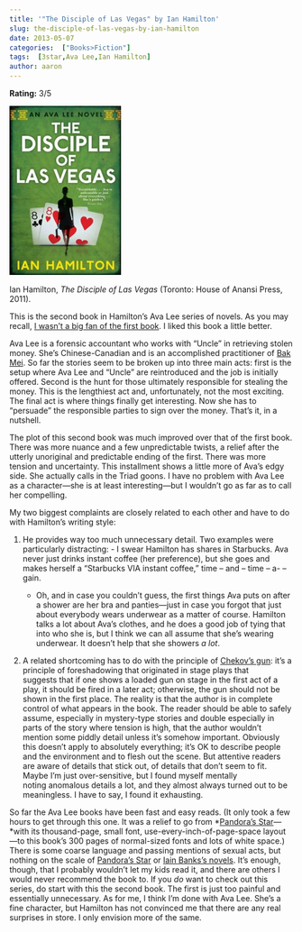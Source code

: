```yaml
---
title: '"The Disciple of Las Vegas" by Ian Hamilton'
slug: the-disciple-of-las-vegas-by-ian-hamilton
date: 2013-05-07
categories:  ["Books>Fiction"]
tags:  [3star,Ava Lee,Ian Hamilton]
author: aaron
---
```


**Rating:** 3/5

![Disciple of Las Vegas](cover1-198x300.jpg)

Ian Hamilton, *The Disciple of Las Vegas* (Toronto: House of Anansi Press, 2011).

This is the second book in Hamilton’s Ava Lee series of novels. As you may recall, [I wasn’t a big fan of the first book](../water-rat-of-wanchai-by-ian-hamilton "“Water Rat of Wanchai” by Ian Hamilton"). I liked this book a little better.

Ava Lee is a forensic accountant who works with “Uncle” in retrieving stolen money. She’s Chinese-Canadian and is an accomplished practitioner of [Bak Mei](http://en.wikipedia.org/wiki/Bak_Mei). So far the stories seem to be broken up into three main acts: first is the setup where Ava Lee and “Uncle” are reintroduced and the job is initially offered. Second is the hunt for those ultimately responsible for stealing the money. This is the lengthiest act and, unfortunately, not the most exciting. The final act is where things finally get interesting. Now she has to “persuade” the responsible parties to sign over the money. That’s it, in a nutshell.

The plot of this second book was much improved over that of the first book. There was more nuance and a few unpredictable twists, a relief after the utterly unoriginal and predictable ending of the first. There was more tension and uncertainty. This installment shows a little more of Ava’s edgy side. She actually calls in the Triad goons. I have no problem with Ava Lee as a character—she is at least interesting—but I wouldn’t go as far as to call her compelling.

My two biggest complaints are closely related to each other and have to do with Hamilton’s writing style:

1. He provides way too much unnecessary detail. Two examples were particularly distracting: - I swear Hamilton has shares in Starbucks. Ava never just drinks instant coffee (her preference), but she goes and makes herself a “Starbucks VIA instant coffee,” time – and – time – a- – gain.

   - Oh, and in case you couldn’t guess, the first things Ava puts on after a shower are her bra and panties—just in case you forgot that just about everybody wears underwear as a matter of course. Hamilton talks a lot about Ava’s clothes, and he does a good job of tying that into who she is, but I think we can all assume that she’s wearing underwear. It doesn’t help that she showers *a lot*.

2. A related shortcoming has to do with the principle of [Chekov’s gun](http://en.wikipedia.org/wiki/Chekhov's_gun): it’s a principle of foreshadowing that originated in stage plays that suggests that if one shows a loaded gun on stage in the first act of a play, it should be fired in a later act; otherwise, the gun should not be shown in the first place. The reality is that the author is in complete control of what appears in the book. The reader should be able to safely assume, especially in mystery-type stories and double especially in parts of the story where tension is high, that the author wouldn’t mention some piddly detail unless it’s somehow important. Obviously this doesn’t apply to absolutely everything; it’s OK to describe people and the environment and to flesh out the scene. But attentive readers are aware of details that stick out, of details that don’t seem to fit. Maybe I’m just over-sensitive, but I found myself mentally noting anomalous details a lot, and they almost always turned out to be meaningless. I have to say, I found it exhausting.

So far the Ava Lee books have been fast and easy reads. (It only took a few hours to get through this one. It was a relief to go from *[Pandora’s Star](../pandoras-star-by-peter-f-hamilton/ "“Pandora’s Star” by Peter F. Hamilton")—*with its thousand-page, small font, use-every-inch-of-page-space layout—to this book’s 300 pages of normal-sized fonts and lots of white space.) There is some coarse language and passing mentions of sexual acts, but nothing on the scale of [Pandora’s Star](../pandoras-star-by-peter-f-hamilton "“Pandora’s Star” by Peter F. Hamilton") or [Iain Banks’s novels](../against-a-dark-background-by-iain-m-banks "“Against a Dark Background” by Iain M. Banks"). It’s enough, though, that I probably wouldn’t let my kids read it, and there are others I would never recommend the book to. If you *do* want to check out this series, do start with this the second book. The first is just too painful and essentially unnecessary. As for me, I think I’m done with Ava Lee. She’s a fine character, but Hamilton has not convinced me that there are any real surprises in store. I only envision more of the same.
